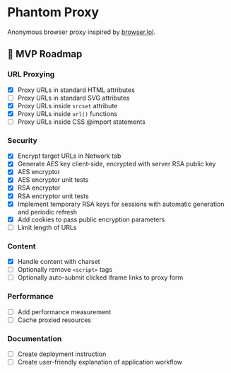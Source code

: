 # Phantom Proxy

Anonymous browser proxy inspired by [browser.lol](https://browser.lol).

## 📅 MVP Roadmap

### URL Proxying
- [x] Proxy URLs in standard HTML attributes
- [ ] Proxy URLs in standard SVG attributes
- [x] Proxy URLs inside `srcset` attribute
- [x] Proxy URLs inside `url()` functions
- [ ] Proxy URLs inside CSS @import statements

### Security
- [x] Encrypt target URLs in Network tab
- [x] Generate AES key client-side, encrypted with server RSA public key
- [x] AES encryptor
- [x] AES encryptor unit tests
- [x] RSA encryptor
- [x] RSA encryptor unit tests
- [x] Implement temporary RSA keys for sessions with automatic generation and periodic refresh
- [x] Add cookies to pass public encryption parameters
- [ ] Limit length of URLs

### Content
- [x] Handle content with charset
- [ ] Optionally remove `<script>` tags
- [ ] Optionally auto-submit clicked iframe links to proxy form

### Performance
- [ ] Add performance measurement
- [ ] Cache proxied resources

### Documentation
- [ ] Create deployment instruction
- [ ] Create user-friendly explanation of application workflow
